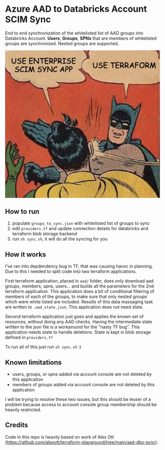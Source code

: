 # Azure AAD to Databricks Account SCIM Sync

End to end synchronization of the whitelisted list of AAD groups into Databricks Account. **Users**, **Groups**, **SPNs** that are members of whitelisted groups are synchronized. Nested groups are supported.

![use terraform](./docs/use_terraform.png)

## How to run

1. populate `groups_to_sync.json` with whitelisted list of groups to sync
1. edit `providers.tf` and update connection details for databricks and terraform blob storage backend
1. run `sh sync.sh`, it will do all the syncing for you

## How it works

I’ve ran into depdendency bug in TF, that was causing havoc in planning. Due to this I needed to split code into two terraform applications.

First terraform application, placed in `aad/` folder, does only download aad groups, members, spns, users… and builds all the parameters for the 2nd terraform application. This application does a bit of conditional filtering of members of each of the groups, to make sure that only nested groups which were white listed are included. Results of this data massaging task are written to `.aad_state.json`. This application does not need state.

Second terraform application just goes and applies the known set of resources, without doing any AAD checks. Having the intermediate state written to the json file is a workaround for the "nasty TF bug". This application needs state to handle deletions. State is kept in blob storage defined in `providers.tf`

To run all of this just run `sh sync.sh` :)

## Known limitations

- users, groups, or spns added via account console are not deleted by this application
- members of groups added via account console are not deleted by this application

I will be trying to resolve these two issues, but this should be lesser of a problem because access to account console group membership should be heavily restricted.

## Credits

Code in this repo is heavily based on work of Alex Ott (https://github.com/alexott/terraform-playground/tree/main/aad-dbx-sync).